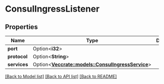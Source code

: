 # ConsulIngressListener

## Properties

| Name         | Type                                                                            | Description | Notes      |
| ------------ | ------------------------------------------------------------------------------- | ----------- | ---------- |
| **port**     | Option<**i32**>                                                                 |             | [optional] |
| **protocol** | Option<**String**>                                                              |             | [optional] |
| **services** | Option<[**Vec<crate::models::ConsulIngressService>**](ConsulIngressService.md)> |             | [optional] |

[[Back to Model list]](../README.md#documentation-for-models)
[[Back to API list]](../README.md#documentation-for-api-endpoints)
[[Back to README]](../README.md)
